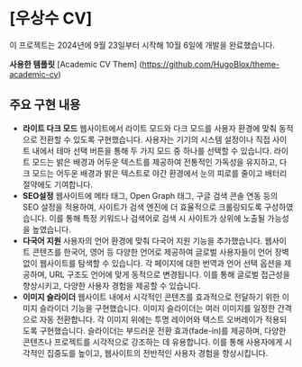 # [우상수 CV]
이 프로젝트는 2024년에 9월 23일부터 시작해 10월 6일에 개발을 완료했습니다.

**사용한 템플릿**
[Academic CV Them]
(https://github.com/HugoBlox/theme-academic-cv)

## 주요 구현 내용

- **라이트 다크 모드**
웹사이트에서 라이트 모드와 다크 모드를 사용자 환경에 맞춰 동적으로 전환할 수 있도록 구현했습니다. 사용자는 기기의 시스템 설정이나 직접 사이트 내에서 테마 선택 버튼을 통해 두 가지 모드 중 하나를 선택할 수 있습니다. 라이트 모드는 밝은 배경과 어두운 텍스트를 제공하여 전통적인 가독성을 유지하고, 다크 모드는 어두운 배경과 밝은 텍스트로 야간 환경에서 눈의 피로를 줄이고 배터리 절약에도 기여합니다.
- **SEO설정** 
웹사이트에 메타 태그, Open Graph 태그, 구글 검색 콘솔 연동 등의 SEO 설정을 적용하여, 사이트가 검색 엔진에 더 효율적으로 크롤링되도록 구성하였습니다. 이를 통해 특정 키워드나 검색어로 검색 시 사이트가 상위에 노출될 가능성을 높였습니다.
- **다국어 지원**
사용자의 언어 환경에 맞춰 다국어 지원 기능을 추가했습니다. 웹사이트 콘텐츠를 한국어, 영어 등 다양한 언어로 제공하여 글로벌 사용자들이 언어 장벽 없이 웹사이트를 탐색할 수 있습니다. 각 페이지에 대한 번역과 언어 선택 옵션을 제공하며, URL 구조도 언어에 맞게 동적으로 변경됩니다. 이를 통해 글로벌 접근성을 향상시키고, 다양한 사용자 경험을 제공할 수 있습니다.
- **이미지 슬라이더**
웹사이트 내에서 시각적인 콘텐츠를 효과적으로 전달하기 위한 이미지 슬라이더 기능을 구현했습니다. 이미지 슬라이더는 여러 이미지를 일정한 간격으로 자동 전환합니다. 각 이미지 위에는 투명 레이어와 텍스트 오버레이가 적용되도록 구현했습니다. 슬라이더는 부드러운 전환 효과(fade-in)를 제공하며, 다양한 콘텐츠나 프로젝트를 시각적으로 강조하는 데 유용합니다. 이를 통해 사용자에게 시각적인 집중도를 높이고, 웹사이트의 전반적인 사용자 경험을 향상시킵니다.




